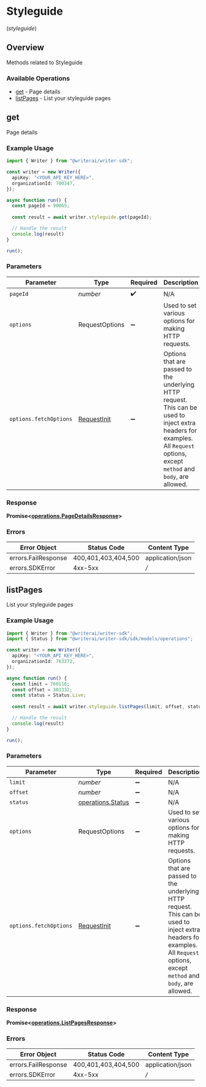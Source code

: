 # Styleguide
(*styleguide*)

## Overview

Methods related to Styleguide

### Available Operations

* [get](#get) - Page details
* [listPages](#listpages) - List your styleguide pages

## get

Page details

### Example Usage

```typescript
import { Writer } from "@writerai/writer-sdk";

const writer = new Writer({
  apiKey: "<YOUR_API_KEY_HERE>",
  organizationId: 700347,
});

async function run() {
  const pageId = 90065;
  
  const result = await writer.styleguide.get(pageId);

  // Handle the result
  console.log(result)
}

run();
```

### Parameters

| Parameter                                                                                                                                                                      | Type                                                                                                                                                                           | Required                                                                                                                                                                       | Description                                                                                                                                                                    |
| ------------------------------------------------------------------------------------------------------------------------------------------------------------------------------ | ------------------------------------------------------------------------------------------------------------------------------------------------------------------------------ | ------------------------------------------------------------------------------------------------------------------------------------------------------------------------------ | ------------------------------------------------------------------------------------------------------------------------------------------------------------------------------ |
| `pageId`                                                                                                                                                                       | *number*                                                                                                                                                                       | :heavy_check_mark:                                                                                                                                                             | N/A                                                                                                                                                                            |
| `options`                                                                                                                                                                      | RequestOptions                                                                                                                                                                 | :heavy_minus_sign:                                                                                                                                                             | Used to set various options for making HTTP requests.                                                                                                                          |
| `options.fetchOptions`                                                                                                                                                         | [RequestInit](https://developer.mozilla.org/en-US/docs/Web/API/Request/Request#options)                                                                                        | :heavy_minus_sign:                                                                                                                                                             | Options that are passed to the underlying HTTP request. This can be used to inject extra headers for examples. All `Request` options, except `method` and `body`, are allowed. |


### Response

**Promise<[operations.PageDetailsResponse](../../sdk/models/operations/pagedetailsresponse.md)>**
### Errors

| Error Object        | Status Code         | Content Type        |
| ------------------- | ------------------- | ------------------- |
| errors.FailResponse | 400,401,403,404,500 | application/json    |
| errors.SDKError     | 4xx-5xx             | */*                 |

## listPages

List your styleguide pages

### Example Usage

```typescript
import { Writer } from "@writerai/writer-sdk";
import { Status } from "@writerai/writer-sdk/sdk/models/operations";

const writer = new Writer({
  apiKey: "<YOUR_API_KEY_HERE>",
  organizationId: 763372,
});

async function run() {
  const limit = 760116;
  const offset = 303332;
  const status = Status.Live;
  
  const result = await writer.styleguide.listPages(limit, offset, status);

  // Handle the result
  console.log(result)
}

run();
```

### Parameters

| Parameter                                                                                                                                                                      | Type                                                                                                                                                                           | Required                                                                                                                                                                       | Description                                                                                                                                                                    |
| ------------------------------------------------------------------------------------------------------------------------------------------------------------------------------ | ------------------------------------------------------------------------------------------------------------------------------------------------------------------------------ | ------------------------------------------------------------------------------------------------------------------------------------------------------------------------------ | ------------------------------------------------------------------------------------------------------------------------------------------------------------------------------ |
| `limit`                                                                                                                                                                        | *number*                                                                                                                                                                       | :heavy_minus_sign:                                                                                                                                                             | N/A                                                                                                                                                                            |
| `offset`                                                                                                                                                                       | *number*                                                                                                                                                                       | :heavy_minus_sign:                                                                                                                                                             | N/A                                                                                                                                                                            |
| `status`                                                                                                                                                                       | [operations.Status](../../sdk/models/operations/status.md)                                                                                                                     | :heavy_minus_sign:                                                                                                                                                             | N/A                                                                                                                                                                            |
| `options`                                                                                                                                                                      | RequestOptions                                                                                                                                                                 | :heavy_minus_sign:                                                                                                                                                             | Used to set various options for making HTTP requests.                                                                                                                          |
| `options.fetchOptions`                                                                                                                                                         | [RequestInit](https://developer.mozilla.org/en-US/docs/Web/API/Request/Request#options)                                                                                        | :heavy_minus_sign:                                                                                                                                                             | Options that are passed to the underlying HTTP request. This can be used to inject extra headers for examples. All `Request` options, except `method` and `body`, are allowed. |


### Response

**Promise<[operations.ListPagesResponse](../../sdk/models/operations/listpagesresponse.md)>**
### Errors

| Error Object        | Status Code         | Content Type        |
| ------------------- | ------------------- | ------------------- |
| errors.FailResponse | 400,401,403,404,500 | application/json    |
| errors.SDKError     | 4xx-5xx             | */*                 |

